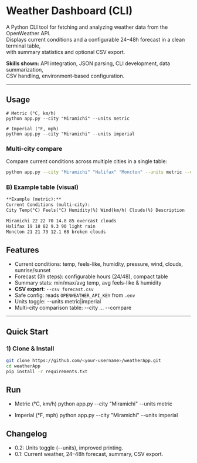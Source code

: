 # Weather Dashboard (CLI)

A Python CLI tool for fetching and analyzing weather data from the OpenWeather API.  
Displays current conditions and a configurable 24–48h forecast in a clean terminal table,  
with summary statistics and optional CSV export.  

**Skills shown:** API integration, JSON parsing, CLI development, data summarization,  
CSV handling, environment-based configuration.

---

## Usage
```
# Metric (°C, km/h)
python app.py --city "Miramichi" --units metric

# Imperial (°F, mph)
python app.py --city "Miramichi" --units imperial
```

### Multi-city compare
Compare current conditions across multiple cities in a single table:

```bash
python app.py --city "Miramichi" "Halifax" "Moncton" --units metric --compare
```

### B) Example table (visual)
```md
**Example (metric):**
Current Conditions (multi-city):
City Temp(°C) Feels(°C) Humidity(%) Wind(km/h) Clouds(%) Description

Miramichi 22 22 70 14.8 85 overcast clouds
Halifax 19 18 82 9.3 90 light rain
Moncton 21 21 73 12.1 68 broken clouds
```

## Features

- Current conditions: temp, feels-like, humidity, pressure, wind, clouds, sunrise/sunset
- Forecast (3h steps): configurable hours (24/48), compact table
- Summary stats: min/max/avg temp, avg feels-like & humidity
- **CSV export**: `--csv forecast.csv`
- Safe config: reads `OPENWEATHER_API_KEY` from `.env`
- Units toggle: --units metric|imperial
- Multi-city comparison table: --city ... --compare
---

## Quick Start

### 1) Clone & Install
```bash
git clone https://github.com/<your-username>/weatherApp.git
cd weatherApp
pip install -r requirements.txt
```

## Run

- Metric (°C, km/h)
python app.py --city "Miramichi" --units metric

- Imperial (°F, mph)
python app.py --city "Miramichi" --units imperial

## Changelog 
- 0.2: Units toggle (--units), improved printing.
- 0.1: Current weather, 24–48h forecast, summary, CSV export.


